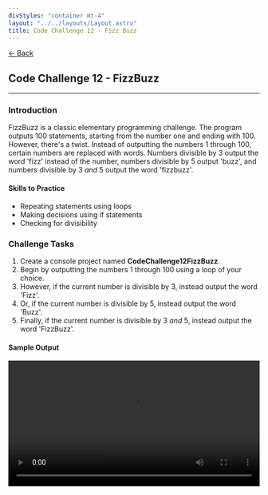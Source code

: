 ```yaml
---
divStyles: "container mt-4"
layout: "../../layouts/Layout.astro"
title: Code Challenge 12 - Fizz Buzz
---
```


[← Back](/code-challenges/)

## Code Challenge 12 - FizzBuzz

---

### Introduction

FizzBuzz is a classic elementary programming challenge. The program outputs 100 statements, starting from the number one and ending with 100. However, there's a twist. Instead of outputting the numbers 1 through 100, certain numbers are replaced with words. Numbers divisible by 3 output the word 'fizz' instead of the number, numbers divisible by 5 output 'buzz', and numbers divisible by 3 _and_ 5 output the word 'fizzbuzz'.

#### Skills to Practice

- Repeating statements using loops
- Making decisions using if statements
- Checking for divisibility

### Challenge Tasks

1. Create a console project named **CodeChallenge12FizzBuzz**.
2. Begin by outputting the numbers 1 through 100 using a loop of your choice.
3. However, if the current number is divisible by 3, instead output the word 'Fizz'.
4. Or, if the current number is divisible by 5, instead output the word 'Buzz'.
5. Finally, if the current number is divisible by 3 _and_ 5, instead output the word 'FizzBuzz'.

#### Sample Output

<div class="row">
    <div class="col-sm-12 col-xl-10 offset-xl-1">
        <video src="/courses/code-challenges/code-challenge-12-sample.mp4" autoplay loop width="100%"></video>
    </div>
</div>
